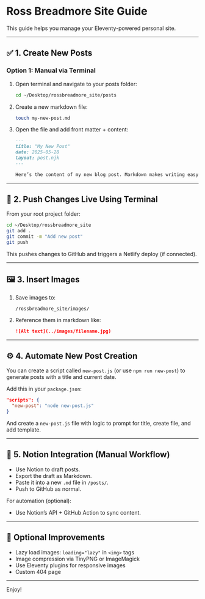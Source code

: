 # Ross Breadmore Site Guide

This guide helps you manage your Eleventy-powered personal site.

---

## ✅ 1. Create New Posts

### Option 1: Manual via Terminal
1. Open terminal and navigate to your posts folder:
   ```bash
   cd ~/Desktop/rossbreadmore_site/posts
   ```

2. Create a new markdown file:
   ```bash
   touch my-new-post.md
   ```

3. Open the file and add front matter + content:
   ```markdown
   ---
   title: "My New Post"
   date: 2025-05-28
   layout: post.njk
   ---

   Here’s the content of my new blog post. Markdown makes writing easy!
   ```

---

## 🚀 2. Push Changes Live Using Terminal

From your root project folder:

```bash
cd ~/Desktop/rossbreadmore_site
git add .
git commit -m "Add new post"
git push
```

This pushes changes to GitHub and triggers a Netlify deploy (if connected).

---

## 🖼️ 3. Insert Images

1. Save images to:
   ```
   /rossbreadmore_site/images/
   ```

2. Reference them in markdown like:
   ```markdown
   ![Alt text](../images/filename.jpg)
   ```

---

## ⚙️ 4. Automate New Post Creation

You can create a script called `new-post.js` (or use `npm run new-post`) to generate posts with a title and current date.

Add this in your `package.json`:
```json
"scripts": {
  "new-post": "node new-post.js"
}
```

And create a `new-post.js` file with logic to prompt for title, create file, and add template.

---

## 🧠 5. Notion Integration (Manual Workflow)

- Use Notion to draft posts.
- Export the draft as Markdown.
- Paste it into a new `.md` file in `/posts/`.
- Push to GitHub as normal.

For automation (optional):
- Use Notion’s API + GitHub Action to sync content.

---

## 🌟 Optional Improvements

- Lazy load images: `loading="lazy"` in `<img>` tags
- Image compression via TinyPNG or ImageMagick
- Use Eleventy plugins for responsive images
- Custom 404 page

---

Enjoy!
